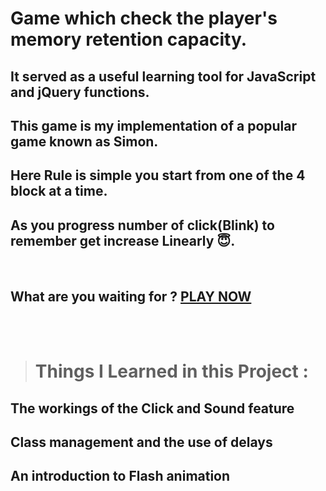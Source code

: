 # Game which check the player's memory retention capacity.
## It served as a useful learning tool for JavaScript and jQuery functions.

## This game is my implementation of a popular game known as Simon.



## Here Rule is simple you start from one of the 4 block at a time.
## As you progress number of click(Blink) to remember get increase Linearly 😇.

<br>

## What are you waiting for ?  [PLAY NOW](https://rajpatel-droid.github.io/How_is_your_memory/)
<br><br>
># Things I Learned in this Project :
## The workings of the Click and Sound feature
## Class management and the use of delays
## An introduction to Flash animation
